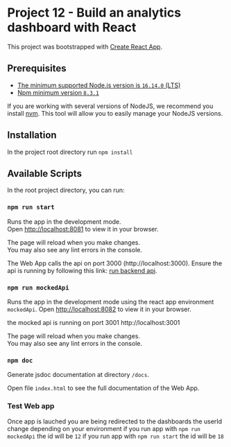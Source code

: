 # Project 12 - Build an analytics dashboard with React

This project was bootstrapped with [Create React App](https://github.com/facebook/create-react-app).

## Prerequisites

- [The minimum supported Node.js version is `16.14.0` (LTS)](https://nodejs.org/en/)
- [Npm minimum version `8.3.1`](https://docs.npmjs.com/downloading-and-installing-node-js-and-npm)

If you are working with several versions of NodeJS, we recommend you install [nvm](https://github.com/nvm-sh/nvm). This tool will allow you to easily manage your NodeJS versions.

## Installation

In the project root directory run `npm install`

## Available Scripts

In the root project directory, you can run:

### `npm run start`

Runs the app in the development mode.\
Open [http://localhost:8081](http://localhost:8081) to view it in your browser.

The page will reload when you make changes.\
You may also see any lint errors in the console.

The Web App calls the api on port 3000 (http://localhost:3000).
Ensure the api is running by following this link: [run backend api](https://github.com/OpenClassrooms-Student-Center/P9-front-end-dashboard#22-launching-the-project).

### `npm run mockedApi`

Runs the app in the development mode using the react app environment `mockedApi`.
Open [http://localhost:8082](http://localhost:8082) to view it in your browser.

the mocked api is running on port 3001 http://localhost:3001

The page will reload when you make changes.\
You may also see any lint errors in the console.

### `npm doc`

Generate jsdoc documentation at directory `/docs`.

Open file `index.html` to see the full documentation of the Web App.

### Test Web app

Once app is lauched you are being redirected to the dashboards 
the userId change depending on your environment
if you run app with `npm run mockedApi` the id will be `12`
if you run app with `npm run start` the id will be `18`
